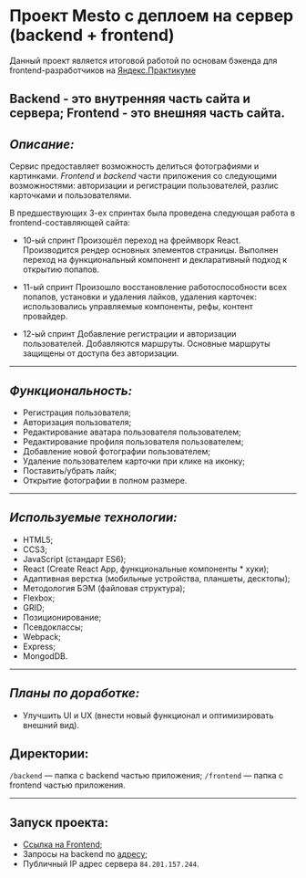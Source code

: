 # Проект Mesto с деплоем на сервер (backend + frontend)
Данный проект является итоговой работой по основам бэкенда для frontend-разработчиков на [Яндекс.Практикуме](https://practicum.yandex.ru)

Backend - это внутренняя часть сайта и сервера;
Frontend - это внешняя часть сайта.
---
## *Описание:*

Сервис предоставляет возможность делиться фотографиями и картинками.
*Frontend* и *backend* части приложения со следующими возможностями: авторизации и регистрации пользователей, разлис карточками и пользователями.

В предшествующих 3-ех спринтах была проведена следующая работа в frontend-составляющей сайта:

* 10-ый спринт
Произошёл переход на фреймворк React.
Производится рендер основных элементов страницы.
Выполнен переход на функциональный компонент и декларативный подход к открытию попапов.

* 11-ый спринт
Произошло восстановление работоспособности всех попапов, установки и удаления лайков, удаления карточек: использовались управляемые компоненты, рефы, контент провайдер.

* 12-ый спринт
Добавление регистрации и авторизации пользователей.
Добавляются маршруты.
Основные маршруты защищены от доступа без авторизации.
---
## *Функциональность:*

* Регистрация пользователя;
* Авторизация пользователя;
* Редактирование аватара пользователя пользователем;
* Редактирование профиля пользователя пользователем;
* Добавление новой фотографии пользователем;
* Удаление пользователем карточки при клике на иконку;
* Поставить/убрать лайк;
* Открытие фотографии в полном размере.
---
## *Используемые технологии:*

* HTML5;
* CCS3;
* JavaScript (стандарт ES6);
* React (Create React App, функциональные компоненты * хуки);
* Адаптивная верстка (мобильные устройства, планшеты, десктопы);
* Методология БЭМ (файловая структура);
* Flexbox;
* GRID;
* Позиционирование;
* Псевдоклассы;
* Webpack;
* Express;
* MongodDB.
---
## *Планы по доработке:*

* Улучшить UI и UX (внести новый функционал и оптимизировать внешний вид).



## Директории:

`/backend` — папка с backend частью приложения;
`/frontend` — папка с frontend частью приложения.

---
## Запуск проекта:

* [Ссылка на Frontend](https://aflamme.nomorepartiesxyz.ru);
* Запросы на backend по [адресу](https://api.domainname.aflamme.nomorepartiesxyz.ru);
* Публичный IP адрес сервера `84.201.157.244`.